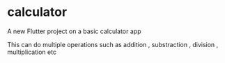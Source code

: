 # calculator

A new Flutter project on a basic calculator app

This can do multiple operations such as addition , substraction , division , multiplication etc 
